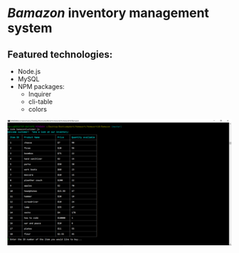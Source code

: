 # _Bamazon_ inventory management system

## Featured technologies:
* Node.js
* MySQL
* NPM packages:
	* Inquirer
	* cli-table
	* colors

![Image of customer view](https://github.com/m081779/Bamazon/blob/master/images/img1.png)